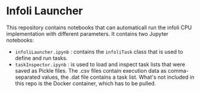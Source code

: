 # Infoli Launcher
This repository contains notebooks that can automaticall run the infoli CPU implementation with different parameters.
It contains two Jupyter notebooks:
* `infoliLauncher.ipynb` : contains the `infoliTask` class that is used to define and run tasks.
* `taskInspector.ipynb` : is used to load and inspect task lists that were saved as Pickle files.
The .csv files contain execution data as comma-separated values, the .dat file contains a task list.
What's not included in this repo is the Docker container, which has to be pulled.
